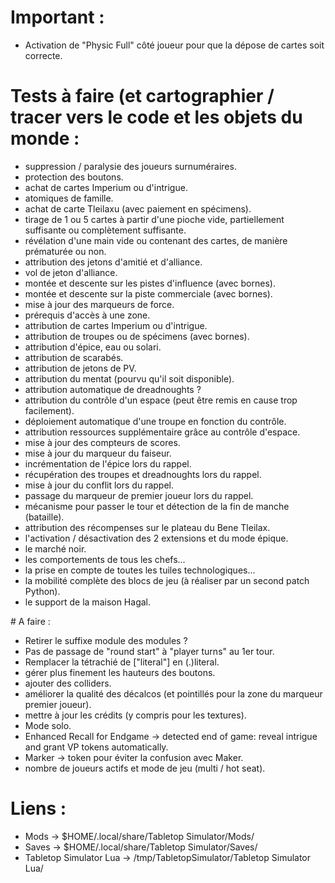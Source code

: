 # Important :
- Activation de "Physic Full" côté joueur pour que la dépose de cartes soit correcte.

# Tests à faire (et cartographier / tracer vers le code et les objets du monde :
- suppression / paralysie des joueurs surnuméraires.
- protection des boutons.
- achat de cartes Imperium ou d'intrigue.
- atomiques de famille.
- achat de carte Tleilaxu (avec paiement en spécimens).
- tirage de 1 ou 5 cartes à partir d'une pioche vide, partiellement suffisante ou complètement suffisante.
- révélation d'une main vide ou contenant des cartes, de manière prématurée ou non.
- attribution des jetons d'amitié et d'alliance.
- vol de jeton d'alliance.
- montée et descente sur les pistes d'influence (avec bornes).
- montée et descente sur la piste commerciale (avec bornes).
- mise à jour des marqueurs de force.
- prérequis d'accès à une zone.
- attribution de cartes Imperium ou d'intrigue.
- attribution de troupes ou de spécimens (avec bornes).
- attribution d'épice, eau ou solari.
- attribution de scarabés.
- attribution de jetons de PV.
- attribution du mentat (pourvu qu'il soit disponible).
- attribution automatique de dreadnoughts ?
- attribution du contrôle d'un espace (peut être remis en cause trop facilement).
- déploiement automatique d'une troupe en fonction du contrôle.
- attribution ressources supplémentaire grâce au contrôle d'espace.
- mise à jour des compteurs de scores.
- mise à jour du marqueur du faiseur.
- incrémentation de l'épice lors du rappel.
- récupération des troupes et dreadnoughts lors du rappel.
- mise à jour du conflit lors du rappel.
- passage du marqueur de premier joueur lors du rappel.
- mécanisme pour passer le tour et détection de la fin de manche (bataille).
- attribution des récompenses sur le plateau du Bene Tleilax.
- l'activation / désactivation des 2 extensions et du mode épique.
- le marché noir.
- les comportements de tous les chefs...
- la prise en compte de toutes les tuiles technologiques...
- la mobilité complète des blocs de jeu (à réaliser par un second patch Python).
- le support de la maison Hagal.

# A faire :
- Retirer le suffixe module des modules ?
- Pas de passage de "round start" à "player turns" au 1er tour.
- Remplacer la tétrachié de ["literal"] en (.)literal.
- gérer plus finement les hauteurs des boutons.
- ajouter des colliders.
- améliorer la qualité des décalcos (et pointillés pour la zone du marqueur premier joueur).
- mettre à jour les crédits (y compris pour les textures).
- Mode solo.
- Enhanced Recall for Endgame -> detected end of game: reveal intrigue and grant VP tokens automatically.
- Marker -> token pour éviter la confusion avec Maker.
- nombre de joueurs actifs et mode de jeu (multi / hot seat).

# Liens :
- Mods -> $HOME/.local/share/Tabletop Simulator/Mods/
- Saves -> $HOME/.local/share/Tabletop Simulator/Saves/
- Tabletop Simulator Lua -> /tmp/TabletopSimulator/Tabletop Simulator Lua/
